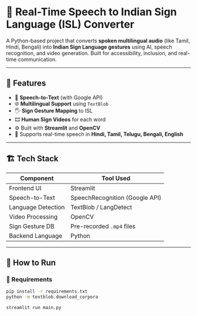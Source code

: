 # 🤖 Real-Time Speech to Indian Sign Language (ISL) Converter

A Python-based project that converts **spoken multilingual audio** (like Tamil, Hindi, Bengali) into **Indian Sign Language gestures** using AI, speech recognition, and video generation. Built for accessibility, inclusion, and real-time communication.

---

## 🧩 Features

- 🎤 **Speech-to-Text** (with Google API)
- 🌐 **Multilingual Support** using `TextBlob`
- 🖐️ **Sign Gesture Mapping** to ISL
- 🎞️ **Human Sign Videos** for each word
- ⚙️ Built with **Streamlit** and **OpenCV**
- 💬 Supports real-time speech in **Hindi, Tamil, Telugu, Bengali, English**

---

## 🏗️ Tech Stack

| Component        | Tool Used               |
|------------------|--------------------------|
| Frontend UI      | Streamlit                |
| Speech-to-Text   | SpeechRecognition (Google API) |
| Language Detection | TextBlob / LangDetect    |
| Video Processing | OpenCV                   |
| Sign Gesture DB  | Pre-recorded `.mp4` files |
| Backend Language | Python                   |

---

## 🚀 How to Run

### 🔧 Requirements
```bash
pip install -r requirements.txt
python -m textblob.download_corpora

streamlit run main.py
